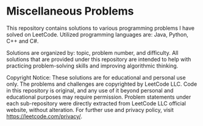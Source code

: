 # Miscellaneous Problems
This repository contains solutions to various programming problems I have solved on LeetCode. Utilized programming languages are: Java, Python, C++ and C#.

Solutions are organized by: topic, problem number, and difficulty. All solutions that are provided under this repository are intended to help with practicing problem-solving skills and improving algorithmic thinking.

Copyright Notice:
These solutions are for educational and personal use only. The problems and challenges are copyrighted by LeetCode LLC. Code in this repository is original, and any use of it beyond personal and educational purposes may require permission. Problem statements under each sub-repository were directly extracted from LeetCode LLC official website, without alteration. For further use and privacy policy, visit https://leetcode.com/privacy/.
